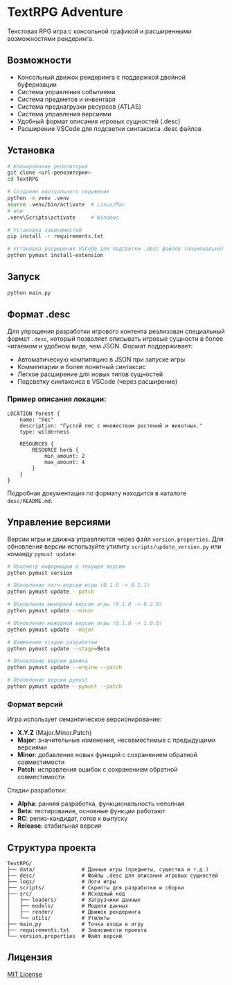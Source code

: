 # TextRPG Adventure

Текстовая RPG игра с консольной графикой и расширенными возможностями рендеринга.

## Возможности

- Консольный движок рендеринга с поддержкой двойной буферизации
- Система управления событиями
- Система предметов и инвентаря
- Система преднагрузки ресурсов (ATLAS)
- Система управления версиями
- Удобный формат описания игровых сущностей (.desc)
- Расширение VSCode для подсветки синтаксиса .desc файлов

## Установка

```bash
# Клонирование репозитория
git clone <url-репозитория>
cd TextRPG

# Создание виртуального окружения
python -m venv .venv
source .venv/bin/activate  # Linux/Mac
# или
.venv\Scripts\activate     # Windows

# Установка зависимостей
pip install -r requirements.txt

# Установка расширения VSCode для подсветки .desc файлов (опционально)
python pymust install-extension
```

## Запуск

```bash
python main.py
```

## Формат .desc

Для упрощения разработки игрового контента реализован специальный формат `.desc`, который позволяет описывать игровые сущности в более читаемом и удобном виде, чем JSON. Формат поддерживает:

- Автоматическую компиляцию в JSON при запуске игры
- Комментарии и более понятный синтаксис
- Легкое расширение для новых типов сущностей
- Подсветку синтаксиса в VSCode (через расширение)

### Пример описания локации:

```
LOCATION forest {
    name: "Лес"
    description: "Густой лес с множеством растений и животных."
    type: wilderness

    RESOURCES {
        RESOURCE herb {
            min_amount: 2
            max_amount: 4
        }
    }
}
```

Подробная документация по формату находится в каталоге `desc/README.md`.

## Управление версиями

Версии игры и движка управляются через файл `version.properties`. Для обновления версии используйте утилиту `scripts/update_version.py` или команду `pymust update`:

```bash
# Просмотр информации о текущей версии
python pymust version

# Обновление патч-версии игры (0.1.0 -> 0.1.1)
python pymust update --patch

# Обновление минорной версии игры (0.1.0 -> 0.2.0)
python pymust update --minor

# Обновление мажорной версии игры (0.1.0 -> 1.0.0)
python pymust update --major

# Изменение стадии разработки
python pymust update --stage=Beta

# Обновление версии движка
python pymust update --engine --patch

# Обновление версии pymust
python pymust update --pymust --patch
```

### Формат версий

Игра использует семантическое версионирование:

- **X.Y.Z** (Major.Minor.Patch)
- **Major**: значительные изменения, несовместимые с предыдущими версиями
- **Minor**: добавление новых функций с сохранением обратной совместимости
- **Patch**: исправления ошибок с сохранением обратной совместимости

Стадии разработки:

- **Alpha**: ранняя разработка, функциональность неполная
- **Beta**: тестирование, основные функции работают
- **RC**: релиз-кандидат, готов к выпуску
- **Release**: стабильная версия

## Структура проекта

```
TextRPG/
├── data/               # Данные игры (предметы, существа и т.д.)
├── desc/               # Файлы .desc для описания игровых сущностей
├── logs/               # Логи игры
├── scripts/            # Скрипты для разработки и сборки
├── src/                # Исходный код
│   ├── loaders/        # Загрузчики данных
│   ├── models/         # Модели данных
│   ├── render/         # Движок рендеринга
│   └── utils/          # Утилиты
├── main.py             # Точка входа в игру
├── requirements.txt    # Зависимости проекта
└── version.properties  # Файл версий
```

## Лицензия

[MIT License](https://opensource.org/licenses/MIT)
